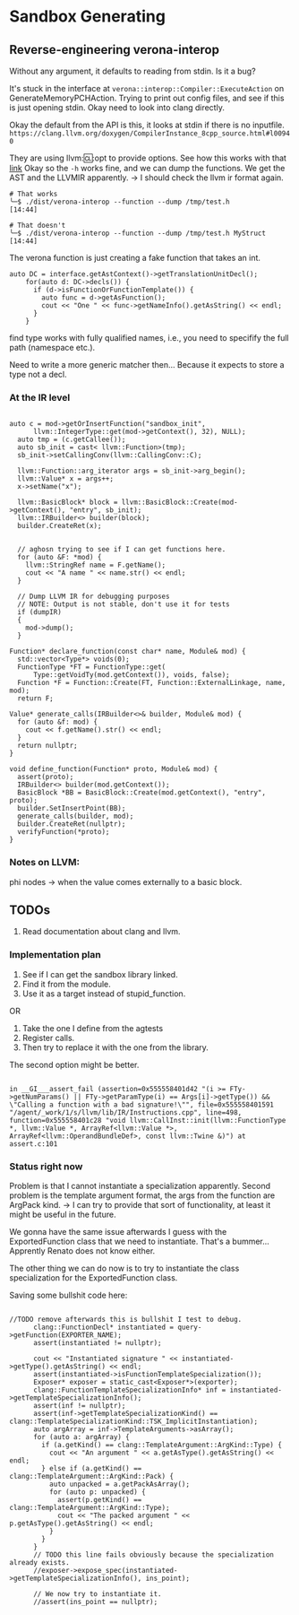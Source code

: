 # Sandbox Generating

## Reverse-engineering verona-interop

Without any argument, it defaults to reading from stdin.
Is it a bug?

It's stuck in the interface at `verona::interop::Compiler::ExecuteAction` on GenerateMemoryPCHAction.
Trying to print out config files, and see if this is just opening stdin.
Okay need to look into clang directly.

Okay the default from the API is this, it looks at stdin if there is no inputfile.
`https://clang.llvm.org/doxygen/CompilerInstance_8cpp_source.html#l00940`

They are using llvm::cl::opt to provide options.
See how this works with that [link](#https://llvm.org/docs/CommandLine.html)
Okay so the `-h` works fine, and we can dump the functions. We get the AST and the LLVMIR apparently.
-> I should check the llvm ir format again.

```
# That works
╰─$ ./dist/verona-interop --function --dump /tmp/test.h                                             [14:44]

# That doesn't
╰─$ ./dist/verona-interop --function --dump /tmp/test.h MyStruct                                             [14:44]
```

The verona function is just creating a fake function that takes an int.


```
auto DC = interface.getAstContext()->getTranslationUnitDecl();
    for(auto d: DC->decls()) {
      if (d->isFunctionOrFunctionTemplate()) {
        auto func = d->getAsFunction();
        cout << "One " << func->getNameInfo().getAsString() << endl;
      }
    }

```

find type works with fully qualified names, i.e., you need to specifify the full path (namespace etc.).

Need to write a more generic matcher then...
Because it expects to store a type not a decl.

### At the IR level

```

auto c = mod->getOrInsertFunction("sandbox_init",
      llvm::IntegerType::get(mod->getContext(), 32), NULL);
  auto tmp = (c.getCallee());
  auto sb_init = cast< llvm::Function>(tmp);
  sb_init->setCallingConv(llvm::CallingConv::C);

  llvm::Function::arg_iterator args = sb_init->arg_begin();
  llvm::Value* x = args++;
  x->setName("x");

  llvm::BasicBlock* block = llvm::BasicBlock::Create(mod->getContext(), "entry", sb_init);
  llvm::IRBuilder<> builder(block);
  builder.CreateRet(x);


  // aghosn trying to see if I can get functions here.
  for (auto &F: *mod) {
    llvm::StringRef name = F.getName();
    cout << "A name " << name.str() << endl;
  } 

  // Dump LLVM IR for debugging purposes
  // NOTE: Output is not stable, don't use it for tests
  if (dumpIR)
  {
    mod->dump();
  }

```

```
Function* declare_function(const char* name, Module& mod) {
  std::vector<Type*> voids(0);
  FunctionType *FT = FunctionType::get(
      Type::getVoidTy(mod.getContext()), voids, false);
  Function *F = Function::Create(FT, Function::ExternalLinkage, name, mod);
  return F;

Value* generate_calls(IRBuilder<>& builder, Module& mod) {
  for (auto &f: mod) {
    cout << f.getName().str() << endl;
  }
  return nullptr;
}

void define_function(Function* proto, Module& mod) {
  assert(proto);
  IRBuilder<> builder(mod.getContext());
  BasicBlock *BB = BasicBlock::Create(mod.getContext(), "entry", proto);
  builder.SetInsertPoint(BB);
  generate_calls(builder, mod);
  builder.CreateRet(nullptr);
  verifyFunction(*proto);
}

```

### Notes on LLVM:

phi nodes -> when the value comes externally to a basic block.

## TODOs

1. Read documentation about clang and llvm.

### Implementation plan

1. See if I can get the sandbox library linked.
2. Find it from the module.
3. Use it as a target instead of stupid_function.

OR

1. Take the one I define from the agtests
2. Register calls.
3. Then try to replace it with the one from the library.

The second option might be better.

```

in __GI___assert_fail (assertion=0x555558401d42 "(i >= FTy->getNumParams() || FTy->getParamType(i) == Args[i]->getType()) && \"Calling a function with a bad signature!\"", file=0x555558401591 "/agent/_work/1/s/llvm/lib/IR/Instructions.cpp", line=498, function=0x555558401c28 "void llvm::CallInst::init(llvm::FunctionType *, llvm::Value *, ArrayRef<llvm::Value *>, ArrayRef<llvm::OperandBundleDef>, const llvm::Twine &)") at assert.c:101

```


### Status right now

Problem is that I cannot instantiate a specialization apparently.
Second problem is the template argument format, the args from the function are ArgPack kind.
-> I can try to provide that sort of functionality, at least it might be useful in the future.

We gonna have the same issue afterwards I guess with the ExportedFunction class that we need to instantiate.
That's a bummer...
 Apprently Renato does not know either.

The other thing we can do now is to try to instantiate the class specialization for the ExportedFunction class. 


Saving some bullshit code here:

```

//TODO remove afterwards this is bullshit I test to debug.
      clang::FunctionDecl* instantiated = query->getFunction(EXPORTER_NAME);
      assert(instantiated != nullptr);

      cout << "Instantiated signature " << instantiated->getType().getAsString() << endl;
      assert(instantiated->isFunctionTemplateSpecialization());
      Exposer* exposer = static_cast<Exposer*>(exporter);
      clang::FunctionTemplateSpecializationInfo* inf = instantiated->getTemplateSpecializationInfo();
      assert(inf != nullptr);
      assert(inf->getTemplateSpecializationKind() == clang::TemplateSpecializationKind::TSK_ImplicitInstantiation);
      auto argArray = inf->TemplateArguments->asArray();
      for (auto a: argArray) {
        if (a.getKind() == clang::TemplateArgument::ArgKind::Type) {
          cout << "An argument " << a.getAsType().getAsString() << endl;
        } else if (a.getKind() == clang::TemplateArgument::ArgKind::Pack) {
          auto unpacked = a.getPackAsArray();
          for (auto p: unpacked) {
            assert(p.getKind() == clang::TemplateArgument::ArgKind::Type);
            cout << "The packed argument " << p.getAsType().getAsString() << endl;
          }
        }
      }
      // TODO this line fails obviously because the specialization already exists.
      //exposer->expose_spec(instantiated->getTemplateSpecializationInfo(), ins_point);
      
      // We now try to instantiate it.
      //assert(ins_point == nullptr);

```
